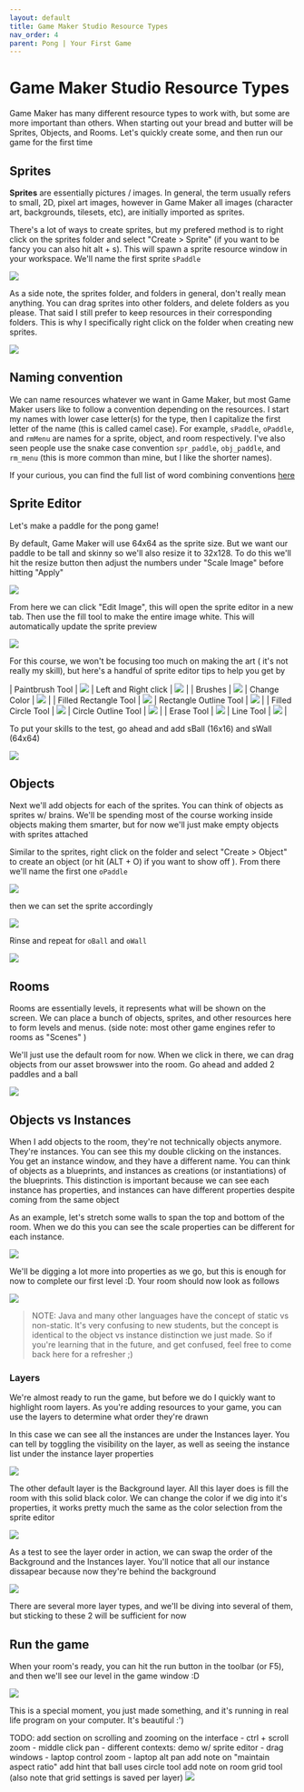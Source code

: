 ```yaml
---
layout: default
title: Game Maker Studio Resource Types
nav_order: 4
parent: Pong | Your First Game
---
```


# Game Maker Studio Resource Types

Game Maker has many different resource types to work with, but some are more important than others. When starting out your bread and butter will be Sprites, Objects, and Rooms. Let's quickly create some, and then run our game for the first time

## Sprites

**Sprites** are essentially pictures / images. In general, the term usually refers to small, 2D, pixel art images, however in Game Maker all images (character art, backgrounds, tilesets, etc), are initially imported as sprites.

There's a lot of ways to create sprites, but my prefered method is to right click on the sprites folder and select "Create > Sprite" (if you want to be fancy you can also hit alt + s). This will spawn a sprite resource window in your workspace. We'll name the first sprite ``sPaddle``

![](../../assets/images/create_sprite.gif)

As a side note, the sprites folder, and folders in general, don't really mean anything. You can drag sprites into other folders, and delete folders as you please. That said I still prefer to keep resources in their corresponding folders. This is why I specifically right click on the folder when creating new sprites.

![](../../assets/images/sprite_folders.gif)

## Naming convention

We can name resources whatever we want in Game Maker, but most Game Maker users like to follow a convention depending on the resources. I start my names with lower case letter(s) for the type, then I capitalize the first letter of the name (this is called camel case). For example, ``sPaddle``, ``oPaddle``, and ``rmMenu`` are names for a sprite, object, and room respectively. I've also seen people use the snake case convention ``spr_paddle``, ``obj_paddle``, and ``rm_menu`` (this is more common than mine, but I like the shorter names).

If your curious, you can find the full list of word combining conventions [here](https://en.wikipedia.org/wiki/Naming_convention_(programming)#Examples_of_multiple-word_identifier_formats)

## Sprite Editor

Let's make a paddle for the pong game!

By default, Game Maker will use 64x64 as the sprite size. But we want our paddle to be tall and skinny so we'll also resize it to 32x128. To do this we'll hit the resize button then adjust the numbers under "Scale Image" before hitting "Apply"

![](../../assets/images/resize_sprite.gif)

From here we can click "Edit Image", this will open the sprite editor in a new tab. Then use the fill tool to make the entire image white. This will automatically update the sprite preview

![](../../assets/images/first_sprite_editor.gif)

For this course, we won't be focusing too much on making the art ( it's not really my skill), but here's a handful of sprite editor tips to help you get by

| Paintbrush Tool | ![](../../assets/images/sprite_editor/paintbrush.gif) | Left and Right click | ![](../../assets/images/sprite_editor/left_right_click.gif) |
| Brushes | ![](../../assets/images/sprite_editor/brushes.gif) | Change Color | ![](../../assets/images/sprite_editor/change_color.gif) |
| Filled Rectangle Tool | ![](../../assets/images/sprite_editor/rectangle_filled.gif) | Rectangle Outline Tool | ![](../../assets/images/sprite_editor/rectangle_outline.gif) |
| Filled Circle Tool | ![](../../assets/images/sprite_editor/circle_filled.gif) | Circle Outline Tool | ![](../../assets/images/sprite_editor/circle_outline.gif) |
| Erase Tool | ![](../../assets/images/sprite_editor/erase.gif) | Line Tool | ![](../../assets/images/sprite_editor/line.gif) |

To put your skills to the test, go ahead and add sBall (16x16) and sWall (64x64)

![](../../assets/images/first_sprites.png)

## Objects

Next we'll add objects for each of the sprites. You can think of objects as sprites w/ brains. We'll be spending most of the course working inside objects making them smarter, but for now we'll just make empty objects with sprites attached

Similar to the sprites, right click on the folder and select "Create > Object" to create an object (or hit (ALT + O) if you want to show off ). From there we'll name the first one ``oPaddle``

![](../../assets/images/create_object.gif)

then we can set the sprite accordingly

![](../../assets/images/create_sprite.gif)

Rinse and repeat for ``oBall`` and ``oWall``

![](../../assets/images/first_objects.gif)

## Rooms

Rooms are essentially levels, it represents what will be shown on the screen. We can place a bunch of objects, sprites, and other resources here to form levels and menus. (side note: most other game engines refer to rooms as "Scenes" )

We'll just use the default room for now. When we click in there, we can drag objects from our asset browswer into the room. Go ahead and added 2 paddles and a ball

![](../../assets/images/objects_to_room.gif)

## Objects vs Instances

When I add objects to the room, they're not technically objects anymore. They're instances. You can see this my double clicking on the instances. You get an instance window, and they have a different name. You can think of objects as a blueprints, and instances as creations (or instantiations) of the blueprints. This distinction is important because we can see each instance has properties, and instances can have different properties despite coming from the same object

As an example, let's stretch some walls to span the top and bottom of the room. When we do this you can see the scale properties can be different for each instance.

![](../../assets/images/resize_walls.gif)


We'll be digging a lot more into properties as we go, but this is enough for now to complete our first level :D. Your room should now look as follows

![](../../assets/images/first_room.png)

> NOTE: Java and many other languages have the concept of static vs non-static. It's very confusing to new students, but the concept is identical to the object vs instance distinction we just made. So if you're learning that in the future, and get confused, feel free to come back here for a refresher ;)

### Layers

We're almost ready to run the game, but before we do I quickly want to highlight room layers. As you're adding resources to your game, you can use the layers to determine what order they're drawn

In this case we can see all the instances are under the Instances layer. You can tell by toggling the visibility on the layer, as well as seeing the instance list under the instance layer properties

![](../../assets/images/toggle_layer.gif)

The other default layer is the Background layer. All this layer does is fill the room with this solid black color. We can change the color if we dig into it's properties, it works pretty much the same as the color selection from the sprite editor

![](../../assets/images/change_room_background.gif)

As a test to see the layer order in action, we can swap the order of the Background and the Instances layer. You'll notice that all our instance dissapear because now they're behind the background

![](../../assets/images/layer_order.png)

There are several more layer types, and we'll be diving into several of them, but sticking to these 2 will be sufficient for now

## Run the game

When your room's ready, you can hit the run button in the toolbar (or F5), and then we'll see our level in the game window :D

![](../../assets/images/first_game_run.png)

This is a special moment, you just made something, and it's running in real life program on your computer. It's beautiful :')


TODO:
	add section on scrolling and zooming on the interface
    - ctrl + scroll zoom
    - middle click pan
    - different contexts: demo w/ sprite editor
    - drag windows
    - laptop control zoom
    - laptop alt pan
	add note on "maintain aspect ratio"
	add hint that ball uses circle tool
	add note on room grid tool (also note that grid settings is saved per layer)
![](../../assets/images/room_grid.gif)
